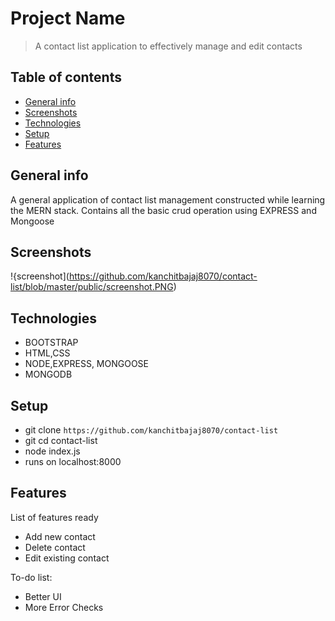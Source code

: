 # Project Name
> A contact list application to effectively manage and edit contacts

## Table of contents
* [General info](#general-info)
* [Screenshots](#screenshots)
* [Technologies](#technologies)
* [Setup](#setup)
* [Features](#features)

## General info
A general application of contact list management constructed while learning the MERN stack.
Contains all the basic crud operation using EXPRESS and Mongoose

## Screenshots
!{screenshot](https://github.com/kanchitbajaj8070/contact-list/blob/master/public/screenshot.PNG)

## Technologies
* BOOTSTRAP
* HTML,CSS
* NODE,EXPRESS, MONGOOSE
* MONGODB


## Setup
* git clone `https://github.com/kanchitbajaj8070/contact-list`
* git cd contact-list
* node index.js
* runs on localhost:8000

## Features
List of features ready
* Add new contact
* Delete contact
* Edit existing contact

To-do list:
* Better UI
* More Error Checks 

